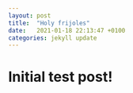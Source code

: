 ```yaml
---
layout: post
title:  "Holy frijoles"
date:   2021-01-18 22:13:47 +0100
categories: jekyll update
---
```

# Initial test post!

